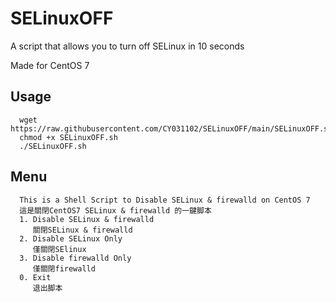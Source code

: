 # SELinuxOFF
A script that allows you to turn off SELinux in 10 seconds

Made for CentOS 7

## Usage
      wget https://raw.githubusercontent.com/CY031102/SELinuxOFF/main/SELinuxOFF.sh
      chmod +x SELinuxOFF.sh
      ./SELinuxOFF.sh

## Menu
      This is a Shell Script to Disable SELinux & firewalld on CentOS 7
      這是關閉CentOS7 SELinux & firewalld 的一鍵脚本
      1. Disable SELinux & firewalld
         關閉SELinux & firewalld
      2. Disable SELinux Only
         僅關閉SElinux
      3. Disable firewalld Only
         僅關閉firewalld
      0. Exit
         退出脚本
